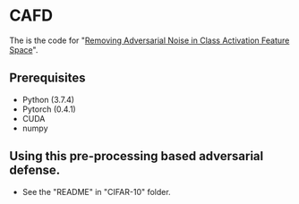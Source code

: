 # CAFD

The is the code for "[Removing Adversarial Noise in Class Activation Feature Space](https://openaccess.thecvf.com/content/ICCV2021/html/Zhou_Removing_Adversarial_Noise_in_Class_Activation_Feature_Space_ICCV_2021_paper.html)".

## Prerequisites
* Python (3.7.4)
* Pytorch (0.4.1)
* CUDA
* numpy

## Using this pre-processing based adversarial defense.
* See the "README" in "CIFAR-10" folder.
